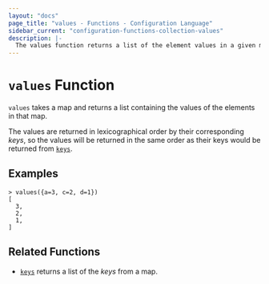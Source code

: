 ```yaml
---
layout: "docs"
page_title: "values - Functions - Configuration Language"
sidebar_current: "configuration-functions-collection-values"
description: |-
  The values function returns a list of the element values in a given map.
---
```


# `values` Function


`values` takes a map and returns a list containing the values of the elements
in that map.

The values are returned in lexicographical order by their corresponding _keys_,
so the values will be returned in the same order as their keys would be
returned from [`keys`](./keys.html).

## Examples

```
> values({a=3, c=2, d=1})
[
  3,
  2,
  1,
]
```

## Related Functions

* [`keys`](./keys.html) returns a list of the _keys_ from a map.
